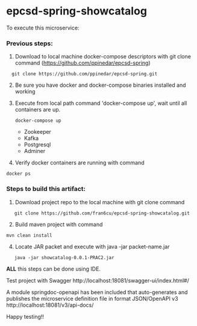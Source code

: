 # epcsd-spring-showcatalog


To execute this microservice:


### Previous steps:

1. Download to local machine docker-compose descriptors with git clone command (https://github.com/ppinedar/epcsd-spring)
 ```
   git clone https://github.com/ppinedar/epcsd-spring.git
 ```
2. Be sure you have docker and docker-compose binaries installed and working
3. Execute from local path command 'docker-compose up', wait until all containers are up.
   ``` 
   docker-compose up 
   ```
    
    - Zookeeper
    - Kafka
    - Postgresql
    - Adminer

4. Verify docker containers are running with command 
``` 
docker ps
``` 


### Steps to build this artifact:

1. Download project repo to the local machine with git clone command
```
   git clone https://github.com/fran6cu/epcsd-spring-showcatalog.git
```
2. Build maven project with command 
``` 
mvn clean install
``` 
4. Locate JAR packet and execute with java -jar packet-name.jar
```  
   java -jar showcatalog-0.0.1-PRAC2.jar
``` 

**ALL** this steps can be done using IDE.


Test project with Swagger http://localhost:18081/swagger-ui/index.html#/

A module springdoc-openapi has been included that auto-generates and publishes the microservice definition file in format
JSON/OpenAPI v3 http://localhost:18081/v3/api-docs/ 



Happy testing!!

